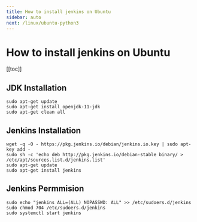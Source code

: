 ```yaml
---
title: How to install jenkins on Ubuntu
sidebar: auto
next: /linux/ubuntu-python3
---
```


# How to install jenkins on Ubuntu

[[toc]]

## JDK Installation

```shell
sudo apt-get update
sudo apt-get install openjdk-11-jdk
sudo apt-get clean all
```

## Jenkins Installation

```shell
wget -q -O - https://pkg.jenkins.io/debian/jenkins.io.key | sudo apt-key add -
sudo sh -c 'echo deb http://pkg.jenkins.io/debian-stable binary/ > /etc/apt/sources.list.d/jenkins.list'
sudo apt-get update
sudo apt-get install jenkins
```

## Jenkins Permmision

```shell
sudo echo "jenkins ALL=(ALL) NOPASSWD: ALL" >> /etc/sudoers.d/jenkins
sudo chmod 704 /etc/sudoers.d/jenkins
sudo systemctl start jenkins
```